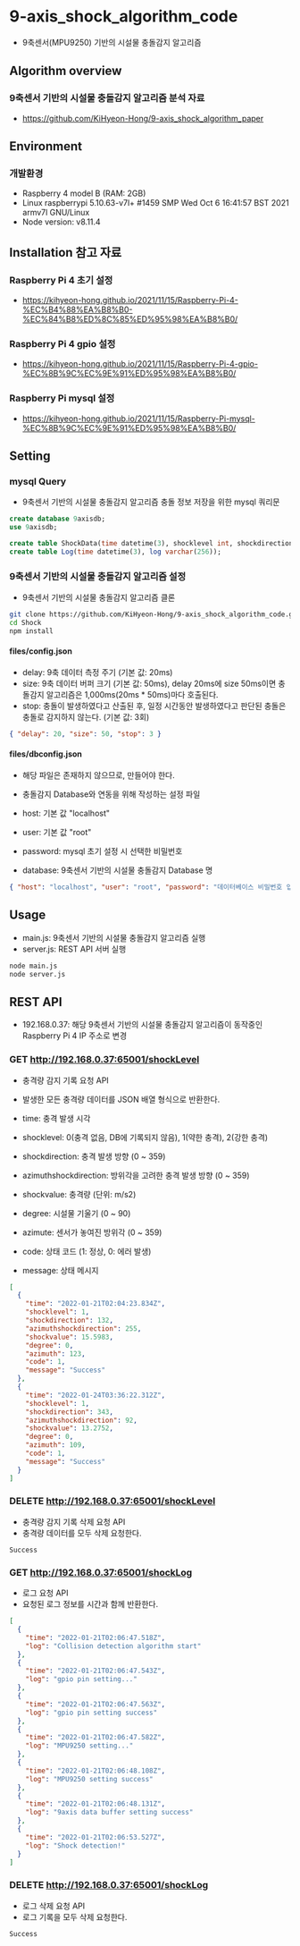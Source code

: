 # 9-axis_shock_algorithm_code

- 9축센서(MPU9250) 기반의 시설물 충돌감지 알고리즘

## Algorithm overview

### 9축센서 기반의 시설물 충돌감지 알고리즘 분석 자료

- https://github.com/KiHyeon-Hong/9-axis_shock_algorithm_paper

## Environment

### 개발환경

- Raspberry 4 model B (RAM: 2GB)
- Linux raspberrypi 5.10.63-v7l+ #1459 SMP Wed Oct 6 16:41:57 BST 2021 armv7l GNU/Linux
- Node version: v8.11.4

## Installation 참고 자료

### Raspberry Pi 4 초기 설정

- https://kihyeon-hong.github.io/2021/11/15/Raspberry-Pi-4-%EC%B4%88%EA%B8%B0-%EC%84%B8%ED%8C%85%ED%95%98%EA%B8%B0/

### Raspberry Pi 4 gpio 설정

- https://kihyeon-hong.github.io/2021/11/15/Raspberry-Pi-4-gpio-%EC%8B%9C%EC%9E%91%ED%95%98%EA%B8%B0/

### Raspberry Pi mysql 설정

- https://kihyeon-hong.github.io/2021/11/15/Raspberry-Pi-mysql-%EC%8B%9C%EC%9E%91%ED%95%98%EA%B8%B0/

## Setting

### mysql Query

- 9축센서 기반의 시설물 충돌감지 알고리즘 충돌 정보 저장을 위한 mysql 쿼리문

```sql
create database 9axisdb;
use 9axisdb;

create table ShockData(time datetime(3), shocklevel int, shockdirection int, azimuthshockdirection int, shockvalue float, degree int, azimuth int, code int, message varchar(256));
create table Log(time datetime(3), log varchar(256));
```

### 9축센서 기반의 시설물 충돌감지 알고리즘 설정

- 9축센서 기반의 시설물 충돌감지 알고리즘 클론

```bash
git clone https://github.com/KiHyeon-Hong/9-axis_shock_algorithm_code.git Shock
cd Shock
npm install
```

#### files/config.json

- delay: 9축 데이터 측정 주기 (기본 값: 20ms)
- size: 9축 데이터 버퍼 크기 (기본 값: 50ms), delay 20ms에 size 50ms이면 충돌감지 알고리즘은 1,000ms(20ms \* 50ms)마다 호출된다.
- stop: 충돌이 발생하였다고 산출된 후, 일정 시간동안 발생하였다고 판단된 충돌은 충돌로 감지하지 않는다. (기본 값: 3회)

```json
{ "delay": 20, "size": 50, "stop": 3 }
```

#### files/dbconfig.json

- 해당 파일은 존재하지 않으므로, 만들어야 한다.

- 충돌감지 Database와 연동을 위해 작성하는 설정 파일
- host: 기본 값 "localhost"
- user: 기본 값 "root"
- password: mysql 초기 설정 시 선택한 비밀번호
- database: 9축센서 기반의 시설물 충돌감지 Database 명

```json
{ "host": "localhost", "user": "root", "password": "데이터베이스 비밀번호 입력", "database": "9axisdb" }
```

## Usage

- main.js: 9축센서 기반의 시설물 충돌감지 알고리즘 실행
- server.js: REST API 서버 실행

```bash
node main.js
node server.js
```

## REST API

- 192.168.0.37: 해당 9축센서 기반의 시설물 충돌감지 알고리즘이 동작중인 Raspberry Pi 4 IP 주소로 변경

### GET http://192.168.0.37:65001/shockLevel

- 충격량 감지 기록 요청 API
- 발생한 모든 충격량 데이터를 JSON 배열 형식으로 반환한다.

- time: 충격 발생 시각
- shocklevel: 0(충격 없음, DB에 기록되지 않음), 1(약한 충격), 2(강한 충격)
- shockdirection: 충격 발생 방향 (0 ~ 359)
- azimuthshockdirection: 방위각을 고려한 충격 발생 방향 (0 ~ 359)
- shockvalue: 충격량 (단위: m/s2)
- degree: 시설물 기울기 (0 ~ 90)
- azimute: 센서가 놓여진 방위각 (0 ~ 359)
- code: 상태 코드 (1: 정상, 0: 에러 발생)
- message: 상태 메시지

```json
[
  {
    "time": "2022-01-21T02:04:23.834Z",
    "shocklevel": 1,
    "shockdirection": 132,
    "azimuthshockdirection": 255,
    "shockvalue": 15.5983,
    "degree": 0,
    "azimuth": 123,
    "code": 1,
    "message": "Success"
  },
  {
    "time": "2022-01-24T03:36:22.312Z",
    "shocklevel": 1,
    "shockdirection": 343,
    "azimuthshockdirection": 92,
    "shockvalue": 13.2752,
    "degree": 0,
    "azimuth": 109,
    "code": 1,
    "message": "Success"
  }
]
```

### DELETE http://192.168.0.37:65001/shockLevel

- 충격량 감지 기록 삭제 요청 API
- 충격량 데이터를 모두 삭제 요청한다.

```text
Success
```

### GET http://192.168.0.37:65001/shockLog

- 로그 요청 API
- 요청된 로그 정보를 시간과 함께 반환한다.

```json
[
  {
    "time": "2022-01-21T02:06:47.518Z",
    "log": "Collision detection algorithm start"
  },
  {
    "time": "2022-01-21T02:06:47.543Z",
    "log": "gpio pin setting..."
  },
  {
    "time": "2022-01-21T02:06:47.563Z",
    "log": "gpio pin setting success"
  },
  {
    "time": "2022-01-21T02:06:47.582Z",
    "log": "MPU9250 setting..."
  },
  {
    "time": "2022-01-21T02:06:48.108Z",
    "log": "MPU9250 setting success"
  },
  {
    "time": "2022-01-21T02:06:48.131Z",
    "log": "9axis data buffer setting success"
  },
  {
    "time": "2022-01-21T02:06:53.527Z",
    "log": "Shock detection!"
  }
]
```

### DELETE http://192.168.0.37:65001/shockLog

- 로그 삭제 요청 API
- 로그 기록을 모두 삭제 요청한다.

```text
Success
```
